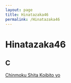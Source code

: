 ```yaml
---
layout: page
title: Hinatazaka46
permalink: /Hinatazaka46
---
```

# Hinatazaka46
## C
[Chinmoku Shita Koibito yo](/chinmokushitakoibitoyo)

